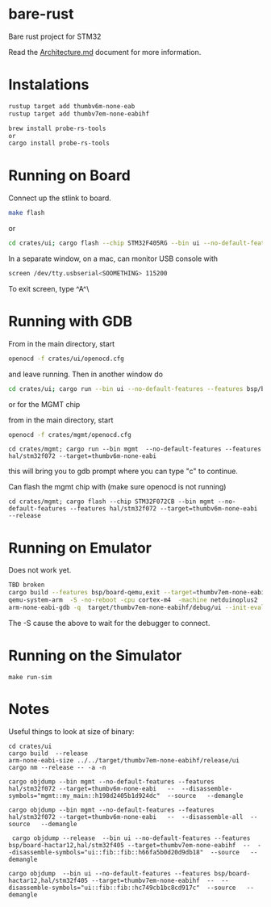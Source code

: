 # bare-rust

Bare rust project for STM32

Read the [Architecture.md](Architecture.md) document for more
information.

# Instalations

```sh
rustup target add thumbv6m-none-eab
rustup target add thumbv7em-none-eabihf
```

```sh
brew install probe-rs-tools
or
cargo install probe-rs-tools 
```


# Running on Board

Connect up the stlink to board.

```sh
make flash
```

or 

```sh
cd crates/ui; cargo flash --chip STM32F405RG --bin ui --no-default-features --features bsp/board-hactar12,hal/stm32f405 --target=thumbv7em-none-eabihf
````


In a separate window, on a mac, can monitor USB console with

```sh
screen /dev/tty.usbserial<SOOMETHING> 115200
```

To exit screen, type ^A^\


# Running with GDB

From in the main directory, start

```sh
openocd -f crates/ui/openocd.cfg
```

and leave running. Then in another window do

```sh
cd crates/ui; cargo run --bin ui --no-default-features --features bsp/board-hactar12,hal/stm32f405 --target=thumbv7em-none-eabihf
```

or for the MGMT chip

from in the main directory, start

```sh
openocd -f crates/mgmt/openocd.cfg
```

```shell
cd crates/mgmt; cargo run --bin mgmt  --no-default-features --features hal/stm32f072 --target=thumbv6m-none-eabi
```
this will bring you to gdb prompt where you can type "c" to continue.

Can flash the mgmt chip with (make sure openocd is not running)

```shell
cd crates/mgmt; cargo flash --chip STM32F072CB --bin mgmt --no-default-features --features hal/stm32f072 --target=thumbv6m-none-eabi --release
```


# Running on Emulator

Does not work yet.

```sh
TBD broken
cargo build --features bsp/board-qemu,exit --target=thumbv7em-none-eabihf 
qemu-system-arm  -S -no-reboot -cpu cortex-m4  -machine netduinoplus2  -gdb tcp::3333  -nographic  -semihosting-config enable=on,target=native -kernel target/thumbv7em-none-eabihf/debug/ui  --trace "memory_region_ops_*" 
arm-none-eabi-gdb -q  target/thumbv7em-none-eabihf/debug/ui --init-eval-command="target extended-remote localhost:3333"
```

The -S cause the above to wait for the debugger to connect.

# Running on the Simulator

```aiignore
make run-sim
```

# Notes

Useful things to look at size of binary:

```aiignore
cd crates/ui
cargo build  --release
arm-none-eabi-size ../../target/thumbv7em-none-eabihf/release/ui 
cargo nm --release -- -a -n

cargo objdump --bin mgmt --no-default-features --features hal/stm32f072 --target=thumbv6m-none-eabi   --  --disassemble-symbols="mgmt::my_main::h198d2405b1d924dc"  --source   --demangle

cargo objdump --bin mgmt --no-default-features --features hal/stm32f072 --target=thumbv6m-none-eabi   --  --disassemble-all  --source   --demangle

 cargo objdump --release  --bin ui --no-default-features --features bsp/board-hactar12,hal/stm32f405 --target=thumbv7em-none-eabihf  --  --disassemble-symbols="ui::fib::fib::h66fa5b0d20d9db18"  --source   --demangle

cargo objdump  --bin ui --no-default-features --features bsp/board-hactar12,hal/stm32f405 --target=thumbv7em-none-eabihf  --  --disassemble-symbols="ui::fib::fib::hc749cb1bc8cd917c"  --source   --demangle

```
